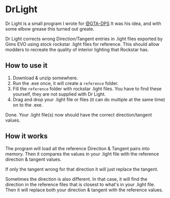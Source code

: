 # DrLight

Dr Light is a small program I wrote for [@GTA-DPS]( https://github.com/GTA-DPS ) It was his idea, and with some elbow grease this turned out greate.

Dr Light corrects wrong Direction/Tangent entries in .light files exported by Gims EVO using stock rockstar .light files for reference. This should allow modders to recreate the quality of interior lighting that Rockstar has.

## How to use it

1. Download & unzip somewhere.
2. Run the .exe once, it will create a `reference` folder.
3. Fill the `reference` folder with rockstar .light files. You have to find these yourself, they are not supplied with Dr Light.
4. Drag and drop your .light file or files (it can do multiple at the same time) on to the .exe.

Done. Your .light file(s) now should have the correct direction/tangent values.

## How it works

The program will load all the reference Direction & Tangent pairs into memory. Then it compares the values in your .light file 
with the reference direction & tangent values.

If only the tangent wrong for that direction it will just replace the tangent.

Sometimes the direction is also different. In that case, it will find the direction in the reference files that is closest 
to what's in your .light file.
Then it will replace both your direction & tangent with the reference values.
